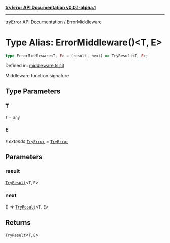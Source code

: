 [**tryError API Documentation v0.0.1-alpha.1**](../index.md)

***

[tryError API Documentation](../index.md) / ErrorMiddleware

# Type Alias: ErrorMiddleware()\<T, E\>

```ts
type ErrorMiddleware<T, E> = (result, next) => TryResult<T, E>;
```

Defined in: [middleware.ts:13](https://github.com/oconnorjohnson/tryError/blob/e3ae0308069a4fba073f4543d527ad76373db795/src/middleware.ts#L13)

Middleware function signature

## Type Parameters

### T

`T` = `any`

### E

`E` *extends* [`TryError`](../interfaces/TryError.md) = [`TryError`](../interfaces/TryError.md)

## Parameters

### result

[`TryResult`](TryResult.md)\<`T`, `E`\>

### next

() => [`TryResult`](TryResult.md)\<`T`, `E`\>

## Returns

[`TryResult`](TryResult.md)\<`T`, `E`\>
